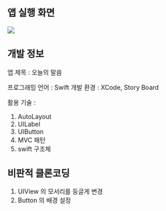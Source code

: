## 앱 실행 화면

<img src = "![ezgif-4-fabed42084a7](https://user-images.githubusercontent.com/61315014/139661062-6937b561-d0c6-4bea-a617-75cf9c346415.gif)">


## 개발 정보

앱 제목 : 오늘의 말씀

프로그래밍 언어 : Swift
개발 환경 : XCode, Story Board

활용 기술 :
1. AutoLayout
2. UILabel
3. UIButton
4. MVC 패턴
5. swift 구조체


## 비판적 클론코딩 

1. UIView 의 모서리를 둥글게 변경
2. Button 의 배경 설정

